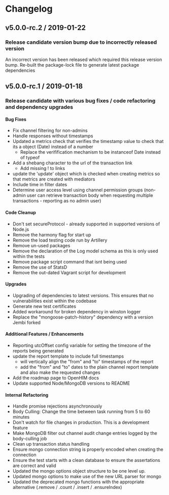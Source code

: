 # Changelog

## v5.0.0-rc.2 / 2019-01-22

### Release candidate version bump due to incorrectly released version

An incorrect version has been released which required this release version bump. Re-built the package-lock file to generate latest package dependencies

## v5.0.0-rc.1 / 2019-01-18

### Release candidate with various bug fixes / code refactoring and dependency upgrades

#### Bug Fixes

* Fix channel filtering for non-admins 
* Handle responses without timestamps
* Updated a metrics check that verifies the timestamp value to check that its a object (Date) instead of a number
  * Replace the verifification mechanism to be instanceof Date instead of typeof
* Add a shebang character to the url of the transaction link 
  * Add missing ! to links
* update the 'update' object which is checked when creating metrics so that metrics are created with mediators
* Include time in filter dates
* Determine user access level using channel permission groups (non-admin user can retrieve transaction body when requesting multiple transactions - reporting as no admin user)

#### Code Cleanup

* Don't set secureProtocol - already supported in supported versions of Node.js
* Remove the harmony flag for start up
* Remove the load testing code run by Artillery
* Remove un-used packages
* Remove the declaration of the Log model schema as this is only used within the tests
* Remove package script command that isnt being used
* Remove the use of StatsD
* Remove the out-dated Vagrant script for development

#### Upgrades

* Upgrading of dependencies to latest versions. This ensures that no vulnerabilities exist within the codebase
* Generate new test certificates
* Added workaround for broken dependency in winston logger
* Replace the "mongoose-patch-history" dependency with a version Jembi forked

#### Additional Features / Enhancements

* Reporting utcOffset config variable for setting the timezone of the reports being generated
* update the report template to include full timestamps 
  * will vertically align the "from" and "to" timestamps of the report
  * add the "from" and "to" dates to the plain channel report template and also make the requested changes
* Add the roadmap page to OpenHIM docs
* Update supported Node/MongoDB versions to README

#### Internal Refactoring

* Handle promise rejections asynchronously
* Body Culling: Change the time between task running from 5 to 60 minutes
* Don't watch for file changes in production. This is a development feature
* Make MongoDB filter out channel audit change entries logged by the body-culling job
* Clean up transaction status handling
* Ensure mongo connection string is properly encoded when creating the connection
* Ensure the test starts with a clean database to ensure the assertations are correct and valid
* Updated the mongo options object structure to be one level up.
* Updated mongo options to make use of the new URL parser for mongo
* Updated the deprecated mongo functions with the appropriate alternative (.remove / .count / .insert / .ensureIndex)

